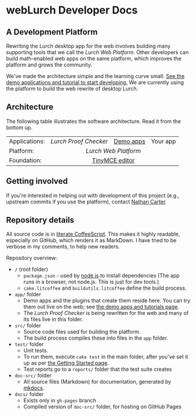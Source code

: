 
# webLurch Developer Docs

## A Development Platform

Rewriting the Lurch desktop app for the web involves building many
supporting tools that we call the *Lurch Web Platform.*  Other developers
can build math-enabled web apps on the same platform, which improves the
platform and grows the community.

We've made the architecture simple and the learning curve small.  [See the
demo applications and tutorial to start developing.](dev-tutorial.md)  We
are currently using the platform to build the web rewrite of desktop Lurch.

## Architecture

The following table illustrates the software architecture.  Read it from the
bottom up.

<table>
  <tr>
    <td>Applications:</td>
    <td align=center><i>Lurch Proof Checker</i></td>
    <td align=center><a href='dev-tutorial.md'>Demo apps</a></td>
    <td align=center>Your app</td>
  </tr>
  <tr>
    <td>Platform:</td>
    <td align=center colspan=3><i>Lurch Web Platform</i></td>
  </tr>
  <tr>
    <td>Foundation:</td>
    <td align=center colspan=3><a href='http://www.tinymce.com'>TinyMCE
        editor</a></td>
  </tr>
</table>

## Getting involved

If you're interested in helping out with development of this project (e.g.,
upstream commits if you use the platform), contact
[Nathan Carter](mailto:ncarter@bentley.edu).

## Repository details

All source code is in [literate
CoffeeScript](http://coffeescript.org/#literate).  This makes it highly
readable, especially on GitHub, which renders it as MarkDown.  I have tried
to be verbose in my comments, to help new readers.

Repository overview:

 * `/` (root folder)
    * `package.json` - used by [node.js](http://nodejs.org) to install
      dependencies  (The app runs in a browser, not node.js.  This is just
      for dev tools.)
    * `cake.litcoffee` and `buildutils.litcoffee` define the build process.
 * `app/` folder
    * Demo apps and the plugins that create them reside here.  You can try
      them out live on the web; see
      [the demo apps and tutorials page](dev-tutorial.md).
    * The *Lurch Proof Checker* is being rewritten for the web and many of
      its files live in this folder.
 * `src/` folder
    * Source code files used for building the platform.
    * The build process compiles these into files in the `app` folder.
 * `test/` folder
    * Unit tests.
    * To run them, execute `cake test` in the main folder, after you've set
      it up as per [the Getting Started page](getting-started.md).
    * Test reports go to a `reports/` folder that the test suite creates
 * `doc-src/` folder
    * All source files (Markdown) for documentation, generated by
      [mkdocs](http://www.mkdocs.org/).
 * `docs/` folder
    * Exists only in `gh-pages` branch
    * Compiled version of `doc-src/` folder, for hosting on GitHub Pages
